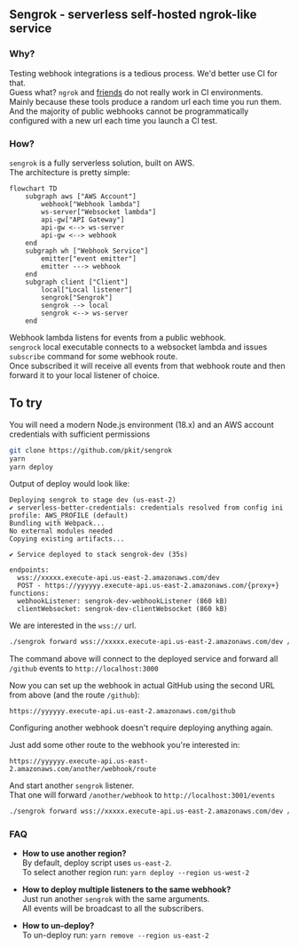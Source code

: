 ## Sengrok - serverless self-hosted ngrok-like service

### Why?

Testing webhook integrations is a tedious process. We'd better use CI for that.  
Guess what? `ngrok` and [friends](https://github.com/anderspitman/awesome-tunneling) do not really work in CI environments.  
Mainly because these tools produce a random url each time you run them.  
And the majority of public webhooks cannot be programmatically configured with a new url each time you launch a CI test.  

### How?

`sengrok` is a fully serverless solution, built on AWS.  
The architecture is pretty simple:

```mermaid
flowchart TD
    subgraph aws ["AWS Account"]
        webhook["Webhook lambda"]
        ws-server["Websocket lambda"]
        api-gw["API Gateway"]
        api-gw <--> ws-server
        api-gw <--> webhook
    end
    subgraph wh ["Webhook Service"]
        emitter["event emitter"]
        emitter ---> webhook
    end
    subgraph client ["Client"]
        local["Local listener"]
        sengrok["Sengrok"]
        sengrok --> local
        sengrok <--> ws-server
    end
```
Webhook lambda listens for events from a public webhook.  
`sengrock` local executable connects to a websocket lambda
and issues `subscribe` command for some webhook route.  
Once subscribed it will receive all events from that webhook route 
and then forward it to your local listener of choice.

## To try

You will need a modern Node.js environment (18.x) and an AWS account credentials with sufficient permissions

```bash
git clone https://github.com/pkit/sengrok
yarn
yarn deploy
```

Output of deploy would look like:
```
Deploying sengrok to stage dev (us-east-2)
✔ serverless-better-credentials: credentials resolved from config ini profile: AWS_PROFILE (default)
Bundling with Webpack...
No external modules needed
Copying existing artifacts...

✔ Service deployed to stack sengrok-dev (35s)

endpoints:
  wss://xxxxx.execute-api.us-east-2.amazonaws.com/dev
  POST - https://yyyyyy.execute-api.us-east-2.amazonaws.com/{proxy+}
functions:
  webhookListener: sengrok-dev-webhookListener (860 kB)
  clientWebsocket: sengrok-dev-clientWebsocket (860 kB)
```
We are interested in the `wss://` url.

```bash
./sengrok forward wss://xxxxx.execute-api.us-east-2.amazonaws.com/dev /github http://localhost:3000
```
The command above will connect to the deployed service and forward all `/github` events to `http://localhost:3000`  

Now you can set up the webhook in actual GitHub using the second URL from above (and the route `/github`):
```
https://yyyyyy.execute-api.us-east-2.amazonaws.com/github
```

Configuring another webhook doesn't require deploying anything again.

Just add some other route to the webhook you're interested in:
```
https://yyyyyy.execute-api.us-east-2.amazonaws.com/another/webhook/route
```

And start another `sengrok` listener.  
That one will forward `/another/webhook` to `http://localhost:3001/events`
```bash
./sengrok forward wss://xxxxx.execute-api.us-east-2.amazonaws.com/dev /another/webhook/route http://localhost:3001/events
```

### FAQ

- __How to use another region?__  
By default, deploy script uses `us-east-2`.  
To select another region run: `yarn deploy --region us-west-2`


- __How to deploy multiple listeners to the same webhook?__  
Just run another `sengrok` with the same arguments.  
All events will be broadcast to all the subscribers.


- __How to un-deploy?__  
To un-deploy run: `yarn remove --region us-east-2`


